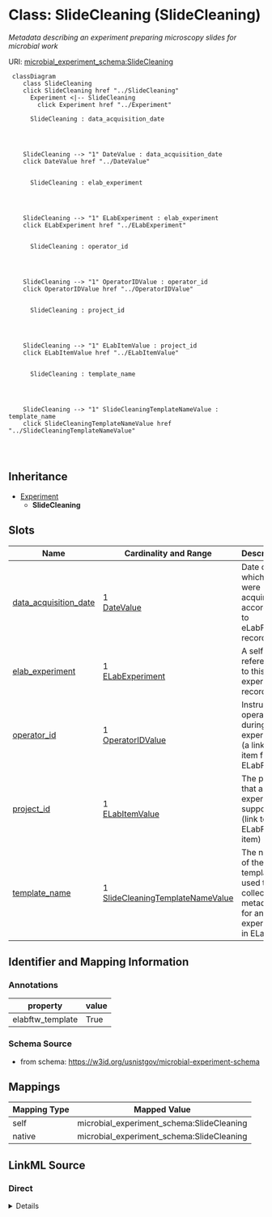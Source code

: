 

# Class: SlideCleaning (SlideCleaning)




_Metadata describing an experiment preparing microscopy slides for microbial work_







URI: [microbial_experiment_schema:SlideCleaning](https://w3id.org/usnistgov/microbial-experiment-schema/SlideCleaning)






```mermaid
 classDiagram
    class SlideCleaning
    click SlideCleaning href "../SlideCleaning"
      Experiment <|-- SlideCleaning
        click Experiment href "../Experiment"
      
      SlideCleaning : data_acquisition_date
        
          
    
    
    SlideCleaning --> "1" DateValue : data_acquisition_date
    click DateValue href "../DateValue"

        
      SlideCleaning : elab_experiment
        
          
    
    
    SlideCleaning --> "1" ELabExperiment : elab_experiment
    click ELabExperiment href "../ELabExperiment"

        
      SlideCleaning : operator_id
        
          
    
    
    SlideCleaning --> "1" OperatorIDValue : operator_id
    click OperatorIDValue href "../OperatorIDValue"

        
      SlideCleaning : project_id
        
          
    
    
    SlideCleaning --> "1" ELabItemValue : project_id
    click ELabItemValue href "../ELabItemValue"

        
      SlideCleaning : template_name
        
          
    
    
    SlideCleaning --> "1" SlideCleaningTemplateNameValue : template_name
    click SlideCleaningTemplateNameValue href "../SlideCleaningTemplateNameValue"

        
      
```





## Inheritance
* [Experiment](Experiment.md)
    * **SlideCleaning**



## Slots

| Name | Cardinality and Range | Description | Inheritance |
| ---  | --- | --- | --- |
| [data_acquisition_date](data_acquisition_date.md) | 1 <br/> [DateValue](DateValue.md) | Date on which data were acquired according to eLabFTW record | [Experiment](Experiment.md) |
| [elab_experiment](elab_experiment.md) | 1 <br/> [ELabExperiment](ELabExperiment.md) | A self-reference to this experiment record | [Experiment](Experiment.md) |
| [operator_id](operator_id.md) | 1 <br/> [OperatorIDValue](OperatorIDValue.md) | Instrument operator during an experiment (a linked item from ELabFTW) | [Experiment](Experiment.md) |
| [project_id](project_id.md) | 1 <br/> [ELabItemValue](ELabItemValue.md) | The project that an experiment supports (link to an ELabFTW item) | [Experiment](Experiment.md) |
| [template_name](template_name.md) | 1 <br/> [SlideCleaningTemplateNameValue](SlideCleaningTemplateNameValue.md) | The name of the template used to collect metadata for an experiment in ELabFT... | [Experiment](Experiment.md) |









## Identifier and Mapping Information





### Annotations

| property | value |
| --- | --- |
| elabftw_template | True |



### Schema Source


* from schema: https://w3id.org/usnistgov/microbial-experiment-schema




## Mappings

| Mapping Type | Mapped Value |
| ---  | ---  |
| self | microbial_experiment_schema:SlideCleaning |
| native | microbial_experiment_schema:SlideCleaning |







## LinkML Source

<!-- TODO: investigate https://stackoverflow.com/questions/37606292/how-to-create-tabbed-code-blocks-in-mkdocs-or-sphinx -->

### Direct

<details>
```yaml
name: SlideCleaning
annotations:
  elabftw_template:
    tag: elabftw_template
    value: true
description: Metadata describing an experiment preparing microscopy slides for microbial
  work
title: SlideCleaning
from_schema: https://w3id.org/usnistgov/microbial-experiment-schema
is_a: Experiment
slot_usage:
  template_name:
    name: template_name
    range: SlideCleaningTemplateNameValue

```
</details>

### Induced

<details>
```yaml
name: SlideCleaning
annotations:
  elabftw_template:
    tag: elabftw_template
    value: true
description: Metadata describing an experiment preparing microscopy slides for microbial
  work
title: SlideCleaning
from_schema: https://w3id.org/usnistgov/microbial-experiment-schema
is_a: Experiment
slot_usage:
  template_name:
    name: template_name
    range: SlideCleaningTemplateNameValue
attributes:
  data_acquisition_date:
    name: data_acquisition_date
    annotations:
      elabftw_group:
        tag: elabftw_group
        value: LabCAS
      elabftw_user_input:
        tag: elabftw_user_input
        value: true
    description: Date on which data were acquired according to eLabFTW record
    title: DataAcquisitionDate
    from_schema: https://w3id.org/usnistgov/microbial-experiment-schema
    rank: 1000
    alias: data_acquisition_date
    owner: SlideCleaning
    domain_of:
    - Experiment
    range: DateValue
    required: true
  elab_experiment:
    name: elab_experiment
    annotations:
      elabftw_user_input:
        tag: elabftw_user_input
        value: false
    description: A self-reference to this experiment record
    title: ELabFTW Experiment
    from_schema: https://w3id.org/usnistgov/microbial-experiment-schema
    rank: 1000
    alias: elab_experiment
    owner: SlideCleaning
    domain_of:
    - Experiment
    range: ELabExperiment
    required: true
    inlined: true
    inlined_as_list: true
  operator_id:
    name: operator_id
    annotations:
      elabftw_group:
        tag: elabftw_group
        value: LabCAS
      elabftw_user_input:
        tag: elabftw_user_input
        value: true
    description: Instrument operator during an experiment (a linked item from ELabFTW)
    title: OperatorID
    from_schema: https://w3id.org/usnistgov/microbial-experiment-schema
    rank: 1000
    alias: operator_id
    owner: SlideCleaning
    domain_of:
    - Experiment
    range: OperatorIDValue
    required: true
  project_id:
    name: project_id
    annotations:
      elabftw_group:
        tag: elabftw_group
        value: LabCAS
      elabftw_user_input:
        tag: elabftw_user_input
        value: true
    description: The project that an experiment supports (link to an ELabFTW item)
    title: ProjectID
    from_schema: https://w3id.org/usnistgov/microbial-experiment-schema
    rank: 1000
    alias: project_id
    owner: SlideCleaning
    domain_of:
    - Experiment
    range: ELabItemValue
    required: true
  template_name:
    name: template_name
    annotations:
      elabftw_group:
        tag: elabftw_group
        value: LabCAS
      read_only:
        tag: read_only
        value: true
      elabftw_user_input:
        tag: elabftw_user_input
        value: true
    description: The name of the template used to collect metadata for an experiment
      in ELabFTW. This value controls what specific metadata fields are allowed.
    title: TemplateName
    from_schema: https://w3id.org/usnistgov/microbial-experiment-schema
    rank: 1000
    alias: template_name
    owner: SlideCleaning
    domain_of:
    - Experiment
    range: SlideCleaningTemplateNameValue
    required: true

```
</details>